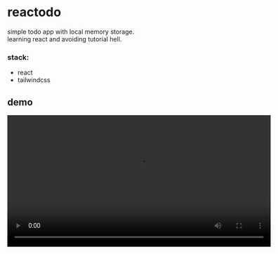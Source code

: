 # reactodo

simple todo app with local memory storage. \
learning react and avoiding tutorial hell.

### stack:

- react
- tailwindcss

## demo

<video src="/public/demo.mov" controls width="600"></video>
